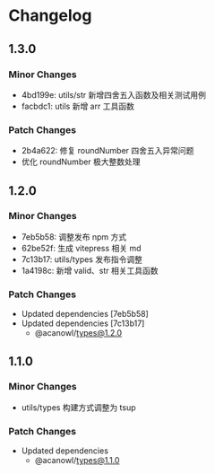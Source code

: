 # Changelog

## 1.3.0

### Minor Changes

- 4bd199e: utils/str 新增四舍五入函数及相关测试用例
- facbdc1: utils 新增 arr 工具函数

### Patch Changes

- 2b4a622: 修复 roundNumber 四舍五入异常问题
- 优化 roundNumber 极大整数处理

## 1.2.0

### Minor Changes

- 7eb5b58: 调整发布 npm 方式
- 62be52f: 生成 vitepress 相关 md
- 7c13b17: utils/types 发布指令调整
- 1a4198c: 新增 valid、str 相关工具函数

### Patch Changes

- Updated dependencies [7eb5b58]
- Updated dependencies [7c13b17]
  - @acanowl/types@1.2.0

## 1.1.0

### Minor Changes

- utils/types 构建方式调整为 tsup

### Patch Changes

- Updated dependencies
  - @acanowl/types@1.1.0
